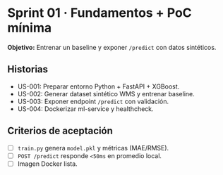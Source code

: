 # Sprint 01 · Fundamentos + PoC mínima
**Objetivo:** Entrenar un baseline y exponer `/predict` con datos sintéticos.

## Historias
- US-001: Preparar entorno Python + FastAPI + XGBoost.
- US-002: Generar dataset sintético WMS y entrenar baseline.
- US-003: Exponer endpoint `/predict` con validación.
- US-004: Dockerizar ml-service y healthcheck.

## Criterios de aceptación
- [ ] `train.py` genera `model.pkl` y métricas (MAE/RMSE).
- [ ] `POST /predict` responde `<50ms` en promedio local.
- [ ] Imagen Docker lista.
